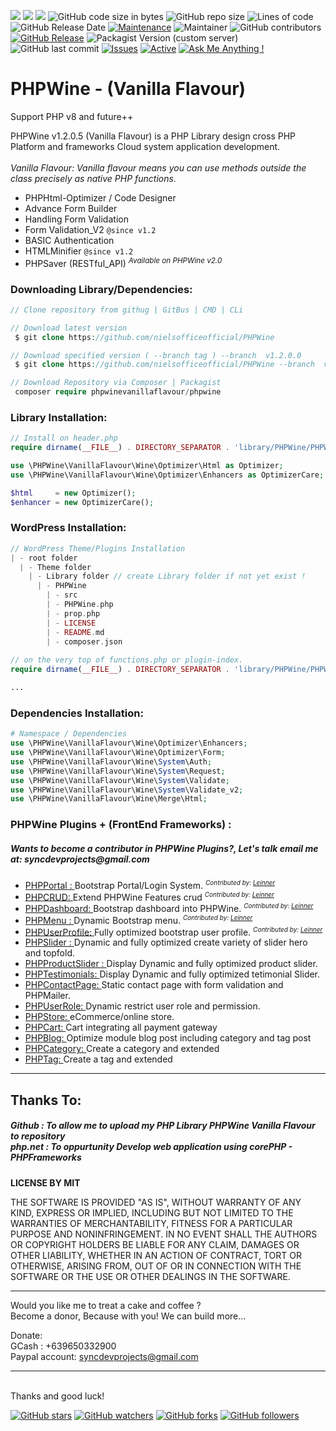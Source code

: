 <img src="https://img.shields.io/badge/license-MIT-blue"> <img src="https://www.code-inspector.com/project/29588/score/svg"> <img src="https://www.code-inspector.com/project/29588/status/svg"> 
![GitHub code size in bytes](https://img.shields.io/github/languages/code-size/nielsofficeofficial/PHPWine) 
![GitHub repo size](https://img.shields.io/github/repo-size/nielsofficeofficial/PHPWine) 
![Lines of code](https://img.shields.io/tokei/lines/github/nielsofficeofficial/PHPWine) 
![GitHub Release Date](https://img.shields.io/github/release-date/nielsofficeofficial/PHPWine)
[![Maintenance](https://img.shields.io/badge/Maintained%3F-yes-green.svg)](https://github.com/nielsofficeofficial/PHPWine/graphs/commit-activity) 
![Maintainer](https://img.shields.io/badge/maintainer-NielsOffice-green) 
![GitHub contributors](https://img.shields.io/github/contributors/nielsofficeofficial/PHPWine?color=blue)
[![GitHub Release](https://img.shields.io/github/release/nielsofficeofficial/PHPWine.svg?style=flat)](https://github.com/nielsofficeofficial/PHPWine/releases) 
![Packagist Version (custom server)](https://img.shields.io/packagist/v/phpwinevanillaflavour/phpwine?color=orange)
![GitHub last commit](https://img.shields.io/github/last-commit/nielsofficeofficial/PHPWine)
[![Issues](https://img.shields.io/github/issues-raw/nielsofficeofficial/PHPWine.svg?maxAge=25000)](https://github.com/nielsofficeofficial/PHPWine/issues) 
[![Active](http://img.shields.io/badge/Status-Active-green.svg)](https://nielsofficeofficial.github.io/PHPWine/) 
[![Ask Me Anything !](https://img.shields.io/badge/Ask%20me-anything-1abc9c.svg)](https://github.com/nielsofficeofficial/PHPWine/issues/new) 
# PHPWine - (Vanilla Flavour) 
Support PHP v8 and future++ 

PHPWine v1.2.0.5 (Vanilla Flavour) is a PHP Library design cross PHP Platform and frameworks Cloud system application development.  <br />
<br />
<i>Vanilla Flavour: Vanilla flavour means you can use methods outside the class precisely as native PHP functions.</i>

- PHPHtml-Optimizer / Code Designer
- Advance Form Builder 
- Handling Form Validation
- Form Validation_V2 ```@since v1.2```
- BASIC Authentication
- HTMLMinifier ```@since v1.2```
- PHPSaver (RESTful_API) <sup><i>Available on PHPWine v2.0</i></sup>

<h3>Downloading Library/Dependencies:</h3>
 
```PHP
// Clone repository from githug | GitBus | CMD | CLi

// Download latest version 
 $ git clone https://github.com/nielsofficeofficial/PHPWine

// Download specified version ( --branch tag ) --branch  v1.2.0.0 
 $ git clone https://github.com/nielsofficeofficial/PHPWine --branch  v1.2.0.4
```
```PHP
// Download Repository via Composer | Packagist
 composer require phpwinevanillaflavour/phpwine
```
<h3>Library Installation:</h3>

```PHP
// Install on header.php
require dirname(__FILE__) . DIRECTORY_SEPARATOR . 'library/PHPWine/PHPWine.php';

use \PHPWine\VanillaFlavour\Wine\Optimizer\Html as Optimizer;
use \PHPWine\VanillaFlavour\Wine\Optimizer\Enhancers as OptimizerCare; 

$html     = new Optimizer();
$enhancer = new OptimizerCare();
```
<h3>WordPress Installation:</h3>

```PHP
// WordPress Theme/Plugins Installation 
| - root folder
  | - Theme folder
    | - Library folder // create Library folder if not yet exist !
      | - PHPWine
        | - src
        | - PHPWine.php
        | - prop.php
        | - LICENSE
        | - README.md
        | - composer.json        
        
// on the very top of functions.php or plugin-index.
require dirname(__FILE__) . DIRECTORY_SEPARATOR . 'library/PHPWine/PHPWine.php';

...
```

<h3>Dependencies Installation:</h3>

```PHP
# Namespace / Dependencies
use \PHPWine\VanillaFlavour\Wine\Optimizer\Enhancers;
use \PHPWine\VanillaFlavour\Wine\Optimizer\Form;
use \PHPWine\VanillaFlavour\Wine\System\Auth;
use \PHPWine\VanillaFlavour\Wine\System\Request;
use \PHPWine\VanillaFlavour\Wine\System\Validate;
use \PHPWine\VanillaFlavour\Wine\System\Validate_v2;
use \PHPWine\VanillaFlavour\Wine\Merge\Html;
```

<h3>PHPWine Plugins + (FrontEnd Frameworks) :</h3>
<h5>Wants to become a contributor in PHPWine Plugins?, Let's talk email me at: syncdevprojects@gmail.com</h5>
 <ul>
  <li><a href="#">PHPPortal : </a><span> Bootstrap Portal/Login System. </span>
    <sup style="font-size: 10px;"><i>Contributed by: <a href="https://nielsoffice197227997.wordpress.com/">Leinner</a></i></sup>
   </li>
  <li><a href="https://github.com/nielsofficeofficial/PHPCrud">PHPCRUD: </a><span> Extend PHPWine Features crud </span>
      <sup style="font-size: 10px;"><i>Contributed by: <a href="https://nielsoffice197227997.wordpress.com/">Leinner</a></i></sup>
  </li>
  <li><a href="#">PHPDashboard: </a><span> Bootstrap dashboard into PHPWine. 
  </span>
     <sup style="font-size: 10px;"><i>Contributed by: <a href="https://nielsoffice197227997.wordpress.com/">Leinner</a></i></sup>
  </li>
  <li><a href="#">PHPMenu : </a><span> Dynamic Bootstrap menu. </span> 
  <sup style="font-size: 10px;"><i>Contributed by: <a href="https://nielsoffice197227997.wordpress.com/">Leinner</a></i></sup>
  </li>
    <li><a href="#">PHPUserProfile: </a><span>Fully optimized bootstrap user profile. </span>
  <sup style="font-size: 10px;"><i>Contributed by: <a href="https://nielsoffice197227997.wordpress.com/">Leinner</a></i></sup>  
  </li>
  <li><a href="#">PHPSlider : </a><span> Dynamic and fully optimized create variety of slider hero and topfold. </span></li>
  <li><a href="#">PHPProductSlider : </a><span> Display Dynamic and fully optimized product slider. </span></li>
  <li><a href="#">PHPTestimonials: </a><span> Display Dynamic and fully optimized tetimonial Slider. </span></li>
  <li><a href="#">PHPContactPage: </a><span> Static contact page with form validation and PHPMailer.  </span></li>
  <li><a href="#">PHPUserRole: </a><span>Dynamic restrict user role and permission. </span></li>
  <li><a href="#">PHPStore: </a><span> eCommerce/online store. </span></li>
  <li><a href="#">PHPCart: </a><span> Cart integrating all payment gateway </span></li>
  <li><a href="#">PHPBlog: </a><span> Optimize module blog post including category and tag post  </span></li>
  <li><a href="#">PHPCategory: </a><span> Create a category and extended  </span></li>
  <li><a href="#">PHPTag: </a><span> Create a tag and extended  </span></li>

</ul>

<hr /> 

<h2>Thanks To:</h2>
<h5>
Github : To allow me to upload my PHP Library PHPWine Vanilla Flavour to repository<br /> 
php.net : To oppurtunity Develop web application using corePHP - PHPFrameworks<br />
</h5>

__LICENSE BY MIT__

THE SOFTWARE IS PROVIDED "AS IS", WITHOUT WARRANTY OF ANY KIND, EXPRESS OR IMPLIED, INCLUDING BUT NOT LIMITED TO THE WARRANTIES OF MERCHANTABILITY, FITNESS FOR A PARTICULAR PURPOSE AND NONINFRINGEMENT. IN NO EVENT SHALL THE AUTHORS OR COPYRIGHT HOLDERS BE LIABLE FOR ANY CLAIM, DAMAGES OR OTHER LIABILITY, WHETHER IN AN ACTION OF CONTRACT, TORT OR OTHERWISE, ARISING FROM, OUT OF OR IN CONNECTION WITH THE SOFTWARE OR THE USE OR OTHER DEALINGS IN THE SOFTWARE.
<br />

<hr />
Would you like me to treat a cake and coffee ? <br />
Become a donor, Because with you! We can build more... 

Donate: <br />
GCash : +639650332900 <br /> 
Paypal account: syncdevprojects@gmail.com
<hr />
<br />
Thanks and good luck! 


[![GitHub stars](https://img.shields.io/github/stars/nielsofficeofficial/PHPWine.svg?style=social&label=Star)](https://github.com/nielsofficeofficial/PHPWine/)
[![GitHub watchers](https://img.shields.io/github/watchers/nielsofficeofficial/PHPWine.svg?style=social&label=Watch)](https://github.com/nielsofficeofficial/PHPWine/)
[![GitHub forks](https://img.shields.io/github/forks/nielsofficeofficial/PHPWine.svg?style=social&label=Fork)](https://github.com/nielsofficeofficial/PHPWine/)
[![GitHub followers](https://img.shields.io/github/followers/nielsofficeofficial.svg?style=social&label=Follow)](https://github.com/nielsofficeofficial)

